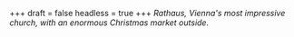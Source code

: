 
+++
draft = false
headless = true
+++
_Rathaus, Vienna's most impressive church, with an enormous Christmas market outside._
